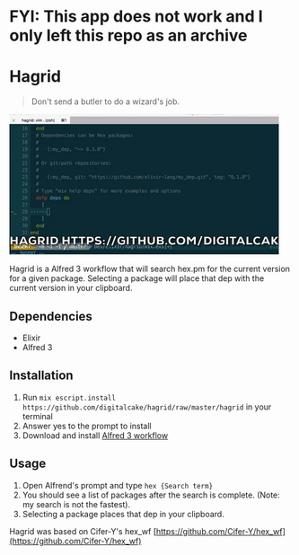 # FYI: This app does not work and I only left this repo as an archive

# Hagrid
> Don't send a butler to do a wizard's job.

![demo](https://github.com/digitalcake/hagrid/raw/master/demo.gif)

Hagrid is a Alfred 3 workflow that will search hex.pm for the current version
for a given package. Selecting a package will place that dep with the current
version in your clipboard.

## Dependencies
* Elixir
* Alfred 3

## Installation
1. Run `mix escript.install https://github.com/digitalcake/hagrid/raw/master/hagrid` in your terminal
2. Answer yes to the prompt to install
3. Download and install [Alfred 3 workflow](https://github.com/digitalcake/hagrid/raw/master/Hagrid.alfredworkflow)

## Usage
1. Open Alfrend's prompt and type `hex {Search term}`
2. You should see a list of packages after the search is complete. (Note: my
   search is not the fastest).
3. Selecting a package places that dep in your clipboard.

Hagrid was based on Cifer-Y's hex_wf
[https://github.com/Cifer-Y/hex_wf](https://github.com/Cifer-Y/hex_wf)
